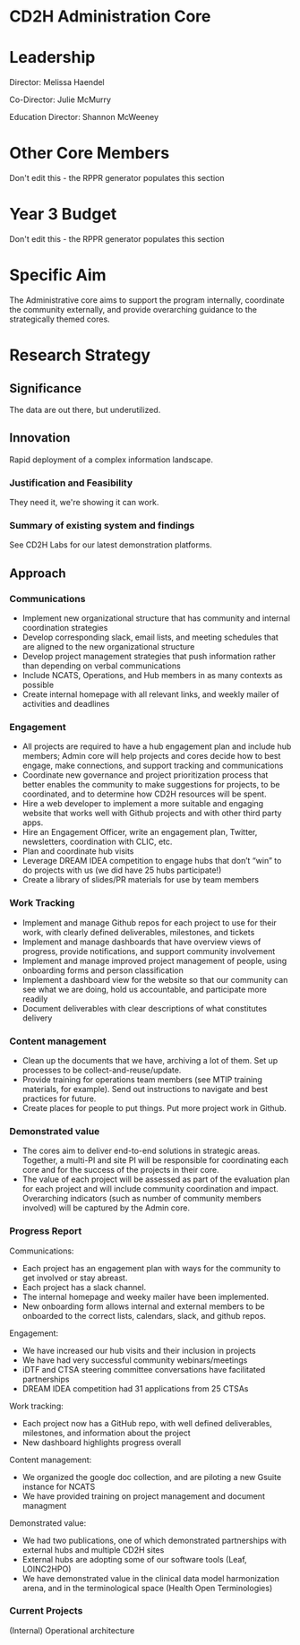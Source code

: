 # CD2H Administration Core

# Leadership
Director: Melissa Haendel

Co-Director: Julie McMurry

Education Director: Shannon McWeeney

# Other Core Members
Don't edit this - the RPPR generator populates this section

# Year 3 Budget
Don't edit this - the RPPR generator populates this section

# Specific Aim

The Administrative core aims to support the program internally, coordinate the community externally, and provide overarching guidance to the strategically themed cores. 

# Research Strategy




## Significance
The data are out there, but underutilized.
## Innovation
Rapid deployment of a complex information landscape.
### Justification and Feasibility
They need it, we're showing it can work.
### Summary of existing system and findings
See CD2H Labs for our latest demonstration platforms.
## Approach
### Communications

- Implement new organizational structure that has community and internal coordination strategies
- Develop corresponding slack, email lists, and meeting schedules that are aligned to the new organizational structure
- Develop project management strategies that push information rather than depending on verbal communications
- Include NCATS, Operations, and Hub members in as many contexts as possible
- Create internal homepage with all relevant links, and weekly mailer of activities and deadlines

### Engagement

- All projects are required to have a hub engagement plan and include hub members; Admin core will help projects and cores decide how to best engage, make connections, and support tracking and communications
- Coordinate new governance and project prioritization process that better enables the community to make suggestions for projects, to be coordinated, and to determine how CD2H resources will be spent. 
- Hire a web developer to implement a more suitable and engaging website that works well with Github projects and with other third party apps.
- Hire an Engagement Officer, write an engagement plan, Twitter, newsletters, coordination with CLIC, etc.
- Plan and coordinate hub visits
- Leverage DREAM IDEA competition to engage hubs that don’t “win” to do projects with us (we did have 25 hubs participate!)
- Create a library of slides/PR materials for use by team members

### Work Tracking

- Implement and manage Github repos for each project to use for their work, with clearly defined deliverables, milestones, and tickets
- Implement and manage dashboards that have overview views of progress, provide notifications, and support community involvement
- Implement and manage improved project management of people, using onboarding forms and person classification
- Implement a dashboard view for the website so that our community can see what we are doing, hold us accountable, and participate more readily
- Document deliverables with clear descriptions of what constitutes delivery

### Content management

- Clean up the documents that we have, archiving a lot of them. Set up processes to be collect-and-reuse/update.
- Provide training for operations team members (see MTIP training materials, for example).  Send out instructions to navigate and best practices for future. 
- Create places for people to put things. Put more project work in Github.

### Demonstrated value

- The cores aim to deliver end-to-end solutions in strategic areas. Together, a multi-PI and site PI will be responsible for coordinating each core and for the success of the projects in their core. 
- The value of each project will be assessed as part of the evaluation plan for each project and will include community coordination and impact. Overarching indicators (such as number of community members involved) will be captured by the Admin core.  

### Progress Report

Communications: 
- Each project has an engagement plan with ways for the community to get involved or stay abreast. 
- Each project has a slack channel. 
- The internal homepage and weeky mailer have been implemented. 
- New onboarding form allows internal and external members to be onboarded to the correct lists, calendars, slack, and github repos. 

Engagement: 
- We have increased our hub visits and their inclusion in projects
- We have had very successful community webinars/meetings
- iDTF and CTSA steering committee conversations have facilitated partnerships
- DREAM IDEA competition had 31 applications from 25 CTSAs

Work tracking: 
- Each project now has a GitHub repo, with well defined deliverables, milestones, and information about the project 
- New dashboard highlights progress overall

Content management:
- We organized the google doc collection, and are piloting a new Gsuite instance for NCATS
- We have provided training on project management and document managment

Demonstrated value:
- We had two publications, one of which demonstrated partnerships with external hubs and multiple CD2H sites
- External hubs are adopting some of our software tools (Leaf, LOINC2HPO)
- We have demonstrated value in the clinical data model harmonization arena, and in the terminological space (Health Open Terminologies)


### Current Projects
(Internal) Operational architecture

